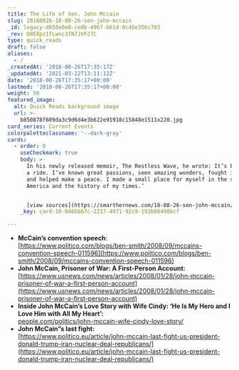 ```yaml
---
title: The Life of Sen. John Mccain
slug: 20180826-18-08-26-sen-john-mccain
_id: legacy-d858e0e0-ce0b-4967-b61d-0c46e356c703
_rev: O8E8pz1fLwnc3fN7JVF27C
type: quick_reads
draft: false
aliases:
  - /
_createdAt: '2018-08-26T17:35:17Z'
_updatedAt: '2021-03-22T13:11:12Z'
date: '2018-08-26T17:35:17+00:00'
lastmod: '2018-08-26T17:35:17+00:00'
weight: 50
featured_image:
  alt: Quick Reads background image
  url: >-
    b850878f609da3c9d6d4e3b622e91918c15848e1511x220.jpg
card_series: Current Events
colorpaletteclassname: '--dark-gray'
cards:
  - order: 0
    useCheckmark: true
    body: >-
      In his newly released memoir, The Restless Wave, he wrote: It’s been quite
      a ride. I’ve known great passions, seen amazing wonders, fought in a war,
      and helped make a peace. I made a small place for myself in the story of
      America and the history of my times.’


      [view sources](https://smarthernews.com/18-08-26-sen-john-mccain/)
    _key: card-10-046bb67c-2217-4971-92c9-193b08490bcf

---
```

* **McCain’s convention speech**:  
[https://www.politico.com/blogs/ben-smith/2008/09/mccains-convention-speech-011596](https://www.politico.com/blogs/ben-smith/2008/09/mccains-convention-speech-011596)
* **John McCain, Prisoner of War: A First-Person Account:** [https://www.usnews.com/news/articles/2008/01/28/john-mccain-prisoner-of-war-a-first-person-account](https://www.usnews.com/news/articles/2008/01/28/john-mccain-prisoner-of-war-a-first-person-account)
* **Inside John McCain’s Love Story with Wife Cindy: ‘He Is My Hero and I Love Him with All My Heart’:**  
[people.com/politics/john-mccain-wife-cindy-love-story/](http://people.com/politics/john-mccain-wife-cindy-love-story/)
* **John McCain”s last fight:**  
[https://www.politico.eu/article/john-mccain-last-fight-us-president-donald-trump-iran-nuclear-deal-republicans/](https://www.politico.eu/article/john-mccain-last-fight-us-president-donald-trump-iran-nuclear-deal-republicans/)
